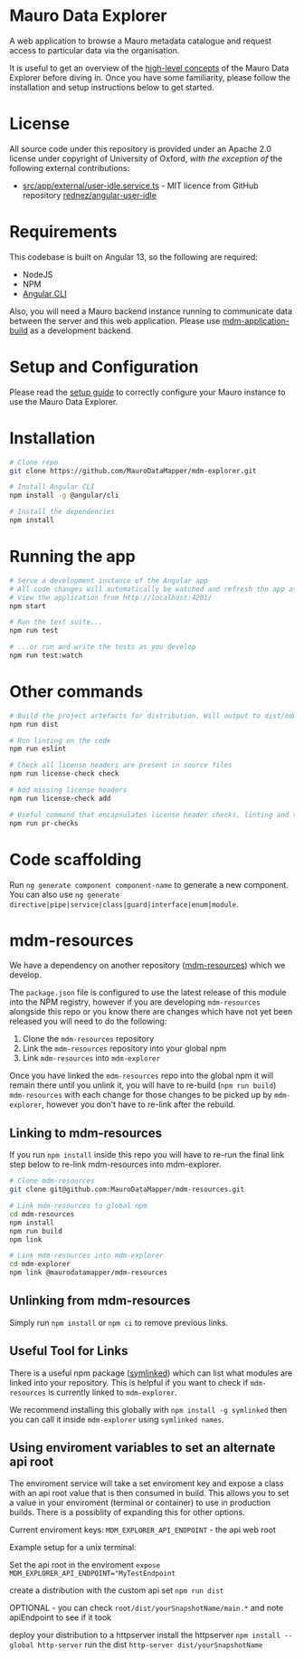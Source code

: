 # Mauro Data Explorer

A web application to browse a Mauro metadata catalogue and request access to particular
data via the organisation.

It is useful to get an overview of the [high-level concepts](docs/CONCEPTS.md) of the
Mauro Data Explorer before diving in. Once you have some familiarity, please follow the
installation and setup instructions below to get started.

# License

All source code under this repository is provided under an Apache 2.0 license under
copyright of University of Oxford, _with the exception of_ the following external
contributions:

- [src/app/external/user-idle.service.ts](src/app/external/user-idle.service.ts) - MIT
  licence from GitHub repository
  [rednez/angular-user-idle](https://github.com/rednez/angular-user-idle)

# Requirements

This codebase is built on Angular 13, so the following are required:

- NodeJS
- NPM
- [Angular CLI](https://github.com/angular/angular-cli)

Also, you will need a Mauro backend instance running to communicate data between the
server and this web application. Please use
[mdm-application-build](https://github.com/MauroDataMapper/mdm-application-build) as a
development backend.

# Setup and Configuration

Please read the [setup guide](docs/SETUP.md) to correctly configure your Mauro instance to
use the Mauro Data Explorer.

# Installation

```bash
# Clone repo
git clone https://github.com/MauroDataMapper/mdm-explorer.git

# Install Angular CLI
npm install -g @angular/cli

# Install the dependencies
npm install
```

# Running the app

```bash
# Serve a development instance of the Angular app
# All code changes will automatically be watched and refresh the app as you go
# View the application from http://localhost:4201/
npm start

# Run the test suite...
npm run test

# ...or run and write the tests as you develop
npm run test:watch
```

# Other commands

```bash
# Build the project artefacts for distribution. Will output to dist/mdm-explorer
npm run dist

# Run linting on the code
npm run eslint

# Check all license headers are present in source files
npm run license-check check

# Add missing license headers
npm run license-check add

# Useful command that encapsulates license header checks, linting and testing in one go. Helpful when preparing for submitting pull requests
npm run pr-checks
```

# Code scaffolding

Run `ng generate component component-name` to generate a new component. You can also use
`ng generate directive|pipe|service|class|guard|interface|enum|module`.

# mdm-resources

We have a dependency on another repository
([mdm-resources](https://github.com/MauroDataMapper/mdm-resources)) which we develop.

The `package.json` file is configured to use the latest release of this module into the
NPM registry, however if you are developing `mdm-resources` alongside this repo or you
know there are changes which have not yet been released you will need to do the following:

1. Clone the `mdm-resources` repository
2. Link the `mdm-resources` repository into your global npm
3. Link `mdm-resources` into `mdm-explorer`

Once you have linked the `mdm-resources` repo into the global npm it will remain there
until you unlink it, you will have to re-build (`npm run build`) `mdm-resources` with each
change for those changes to be picked up by `mdm-explorer`, however you don't have
to re-link after the rebuild.

## Linking to mdm-resources

If you run `npm install` inside this repo you will have to re-run the final link step
below to re-link mdm-resources into mdm-explorer.

```bash
# Clone mdm-resources
git clone git@github.com:MauroDataMapper/mdm-resources.git

# Link mdm-resources to global npm
cd mdm-resources
npm install
npm run build
npm link

# Link mdm-resources into mdm-explorer
cd mdm-explorer
npm link @maurodatamapper/mdm-resources
```

## Unlinking from mdm-resources

Simply run `npm install` or `npm ci` to remove previous links.

## Useful Tool for Links

There is a useful npm package ([symlinked](https://www.npmjs.com/package/symlinked)) which
can list what modules are linked into your repository. This is helpful if you want to
check if `mdm-resources` is currently linked to `mdm-explorer`.

We recommend installing this globally with `npm install -g symlinked` then you can call it
inside `mdm-explorer` using `symlinked names`.

## Using enviroment variables to set an alternate api root
The enviroment service will take a set enviroment key and expose a class with an api root value that is then consumed in build. This allows you to set a value in your enviroment (terminal or container) to use in production builds. There is a possiblity of expanding this for other options.

Current enviroment keys:
`MDM_EXPLORER_API_ENDPOINT` - the api web root

Example setup for a unix terminal:

Set the api root in the enviroment
`expose MDM_EXPLORER_API_ENDPOINT="MyTestEndpoint`

create a distribution with the custom api set 
`npm run dist`

OPTIONAL - you can check `root/dist/yourSnapshotName/main.*` and note apiEndpoint to see if it took

deploy your distribution to a httpserver
install the httpserver `npm install --global http-server`
run the dist  `http-server dist/yourSnapshotName`



